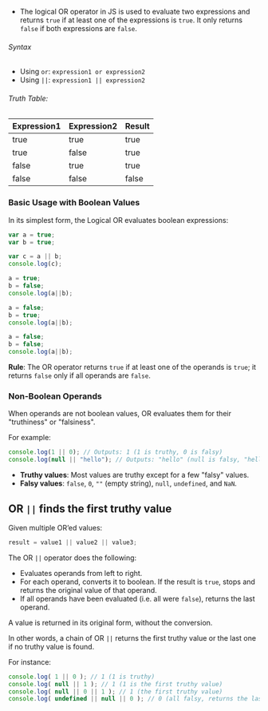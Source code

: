 + The logical OR operator in JS is used to evaluate two expressions and returns `true` if at least one of the expressions is `true`. It only returns `false` if both expressions are `false`.

###### Syntax
- Using `or`: `expression1 or expression2`
- Using `||`: `expression1 || expression2`

###### Truth Table:
| Expression1 | Expression2 | Result |
| ----------- | ----------- | ------ |
| true        | true        | true   |
| true        | false       | true   |
| false       | true        | true   |
| false       | false       | false  |

### Basic Usage with Boolean Values
In its simplest form, the Logical OR evaluates boolean expressions:
```js
var a = true;
var b = true;

var c = a || b;
console.log(c);

a = true;
b = false;
console.log(a||b);

a = false;
b = true;
console.log(a||b);

a = false;
b = false;
console.log(a||b);
```
**Rule**: The OR operator returns `true` if at least one of the operands is `true`; it returns `false` only if all operands are `false`.

### Non-Boolean Operands
When operands are not boolean values, OR evaluates them for their "truthiness" or "falsiness". 

For example:
```js
console.log(1 || 0); // Outputs: 1 (1 is truthy, 0 is falsy)
console.log(null || "hello"); // Outputs: "hello" (null is falsy, "hello" is truthy)
```

- **Truthy values**: Most values are truthy except for a few "falsy" values.
- **Falsy values**: `false`, `0`, `""` (empty string), `null`, `undefined`, and `NaN`.

## OR `||` finds the first truthy value

Given multiple OR’ed values:
```js
result = value1 || value2 || value3;
```

The OR `||` operator does the following:
- Evaluates operands from left to right.
- For each operand, converts it to boolean. If the result is `true`, stops and returns the original value of that operand.
- If all operands have been evaluated (i.e. all were `false`), returns the last operand.

A value is returned in its original form, without the conversion.

In other words, a chain of OR `||` returns the first truthy value or the last one if no truthy value is found.

For instance:
```js
console.log( 1 || 0 ); // 1 (1 is truthy)
console.log( null || 1 ); // 1 (1 is the first truthy value)
console.log( null || 0 || 1 ); // 1 (the first truthy value)
console.log( undefined || null || 0 ); // 0 (all falsy, returns the last value)
```

